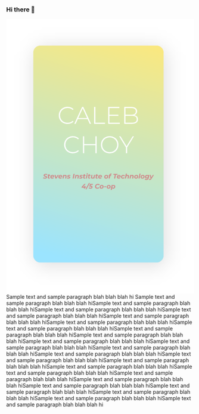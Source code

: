 ### Hi there 👋

<img align="right" src="card.png" />

Sample text and sample paragraph blah blah blah hi Sample text and sample paragraph blah blah blah hiSample text and sample paragraph blah blah blah hiSample text and sample paragraph blah blah blah hiSample text and sample paragraph blah blah blah hiSample text and sample paragraph blah blah blah hiSample text and sample paragraph blah blah blah hiSample text and sample paragraph blah blah blah hiSample text and sample paragraph blah blah blah hiSample text and sample paragraph blah blah blah hiSample text and sample paragraph blah blah blah hiSample text and sample paragraph blah blah blah hiSample text and sample paragraph blah blah blah hiSample text and sample paragraph blah blah blah hiSample text and sample paragraph blah blah blah hiSample text and sample paragraph blah blah blah hiSample text and sample paragraph blah blah blah hiSample text and sample paragraph blah blah blah hiSample text and sample paragraph blah blah blah hiSample text and sample paragraph blah blah blah hiSample text and sample paragraph blah blah blah hiSample text and sample paragraph blah blah blah hiSample text and sample paragraph blah blah blah hiSample text and sample paragraph blah blah blah hiSample text and sample paragraph blah blah blah hi
<!--
**Ookayleb/Ookayleb** is a ✨ _special_ ✨ repository because its `README.md` (this file) appears on your GitHub profile.

Here are some ideas to get you started:

- 🔭 I’m currently working on ...
- 🌱 I’m currently learning ...
- 👯 I’m looking to collaborate on ...
- 🤔 I’m looking for help with ...
- 💬 Ask me about ...
- 📫 How to reach me: ...
- 😄 Pronouns: ...
- ⚡ Fun fact: ...
-->
